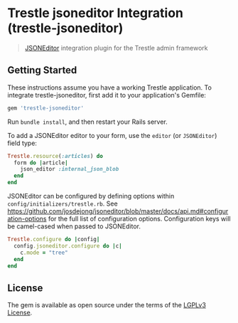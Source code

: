 # Trestle jsoneditor Integration (trestle-jsoneditor)

> [JSONEditor](https://github.com/josdejong/jsoneditor) integration plugin for the Trestle admin framework


## Getting Started

These instructions assume you have a working Trestle application. To integrate trestle-jsoneditor, first add it to your application's Gemfile:

```ruby
gem 'trestle-jsoneditor'
```

Run `bundle install`, and then restart your Rails server.

To add a JSONEditor editor to your form, use the `editor` (or `JSONEditor`) field type:

```ruby
Trestle.resource(:articles) do
  form do |article|
    json_editor :internal_json_blob
  end
end
```

JSONEditor can be configured by defining options within `config/initializers/trestle.rb`. See https://github.com/josdejong/jsoneditor/blob/master/docs/api.md#configuration-options for the full list of configuration options. Configuration keys will be camel-cased when passed to JSONEditor.

```ruby
Trestle.configure do |config|
  config.jsoneditor.configure do |c|
    c.mode = "tree"
  end
end
```

## License

The gem is available as open source under the terms of the [LGPLv3 License](https://opensource.org/licenses/LGPL-3.0).
